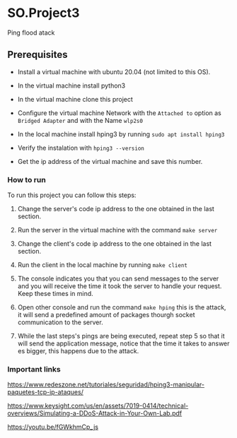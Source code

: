 # SO.Project3
Ping flood atack

## Prerequisites

- Install a virtual machine with ubuntu 20.04 (not limited to this OS).

- In the virtual machine install python3

- In the virtual machine clone this project

- Configure the virtual machine Network with the `Attached to` option as `Bridged Adapter` and with the Name `wlp2s0`

- In the local machine install hping3 by running `sudo apt install hping3`

- Verify the instalation with `hping3 --version`

- Get the ip address of the virtual machine and save this number.

### How to run

To run this project you can follow this steps:

1. Change the server's code ip address to the one obtained in the last section.

2. Run the server in the virtual machine with the command `make server`

3. Change the client's code ip address to the one obtained in the last section.

4. Run the client in the local machine by running `make client`

5. The console indicates you that you can send messages to the server and you will receive the time it took the server to handle your request. Keep these times in mind.

6. Open other console and run the command `make hping` this is the attack, it will send a predefined amount of packages thourgh socket communication to the server.

7. While the last steps's pings are being executed, repeat step 5 so that it will send the application message, notice that the time it takes to answer es bigger, this happens due to the attack.


### Important links 

https://www.redeszone.net/tutoriales/seguridad/hping3-manipular-paquetes-tcp-ip-ataques/

https://www.keysight.com/us/en/assets/7019-0414/technical-overviews/Simulating-a-DDoS-Attack-in-Your-Own-Lab.pdf

https://youtu.be/fGWkhmCp_js
